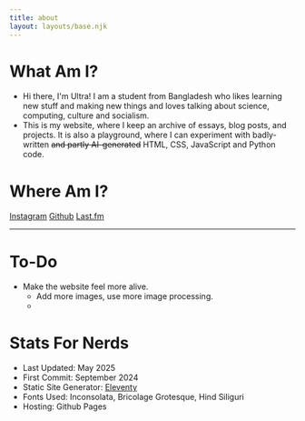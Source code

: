 ```yaml
---
title: about
layout: layouts/base.njk
---
```


# What Am I?
- Hi there, I'm Ultra! I am a student from Bangladesh who likes learning new stuff and making new things and loves talking about science, computing, culture and socialism.
- This is my website, where I keep an archive of essays, blog posts, and projects. It is also a playground, where I can experiment with badly-written ~~and partly AI-generated~~ HTML, CSS, JavaScript and Python code.
# Where Am I?
<a href="{{site.social.instagram}}" target="_blank" class="button">Instagram</a>
<a href="{{site.social.github}}" target="_blank" class="button">Github</a>
<a href="{{site.social.lastFM}}" target="_blank" class="button">Last.fm</a>

---
# To-Do
- Make the website feel more alive.
  - Add more images, use more image processing.
  -

# Stats For Nerds
- Last Updated: May 2025
- First Commit: September 2024
- Static Site Generator: [Eleventy](https://www.11ty.dev/)
- Fonts Used: Inconsolata, Bricolage Grotesque, Hind Siliguri
- Hosting: Github Pages